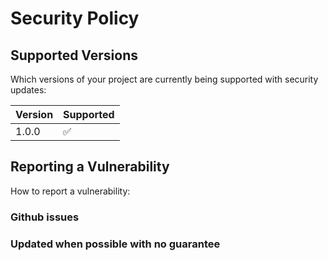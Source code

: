 # Security Policy

## Supported Versions

Which versions of your project are currently being supported with security updates:

| Version | Supported          |
| ------- | ------------------ |
| 1.0.0   | :white_check_mark: |

## Reporting a Vulnerability

How to report a vulnerability:

### Github issues
### Updated when possible with no guarantee
